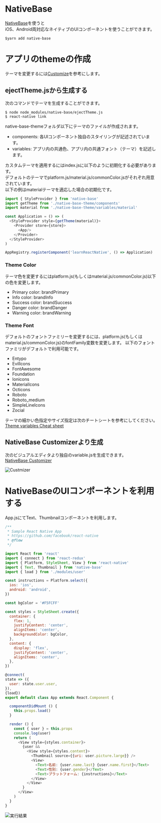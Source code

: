 # NativeBase

[NativeBase](http://docs.nativebase.io/)を使うと  
iOS、Android両対応なネイティブのUIコンポーネントを使うことができます。  

```
$yarn add native-base
```

# アプリのthemeの作成
テーマを変更するには[Customize](http://docs.nativebase.io/Customize.html)を参考にします。  

## ejectTheme.jsから生成する
次のコマンドでテーマを生成することができます。  

```
$ node node_modules/native-base/ejectTheme.js
$ react-native link
```

native-base-themeフォルダ以下にテーマのファイルが作成されます。  

* components: 各UIコンポーネント独自のスタイリングが記述されています。  
* variables: アプリ内の共通色、アプリ内の共通フォント（テーマ）を記述します。  

カスタムテーマを適用するにはindex.jsに以下のように初期化する必要があります。  
デフォルトのテーマでplatform.js/material.js/commonColor.jsがそれぞれ用意されています。  
以下の例はmaterialテーマを適応した場合の初期化です。  

```index.js
import { StyleProvider } from 'native-base'
import getTheme from './native-base-theme/components'
import material from './native-base-theme/variables/material'

const Application = () => (
  <StyleProvider style={getTheme(material)}>
    <Provider store={store}>
      <App/>
    </Provider>
  </StyleProvider>
)

AppRegistry.registerComponent('learnReactNative', () => Application)
```

### Theme Color
テーマ色を変更するにはplatform.js(もしくはmaterial.js/commonColor.js)以下の色を変更します。  

- Primary color: brandPrimary
- Info color: brandInfo
- Success color: brandSuccess
- Danger color: brandDanger
- Warning color: brandWarning


### Theme Font
デフォルトのフォントファミリーを変更するには、platform.js(もしくはmaterial.js/commonColor.js)のfontFamily変数を変更します。
以下のフォントファミリがデフォルトで利用可能です。  

- Entypo
- EvilIcons
- FontAwesome
- Foundation
- Ionicons
- MaterialIcons
- Octicons
- Roboto
- Roboto_medium
- SimpleLineIcons
- Zocial


テーマの細かい色指定やサイズ指定は次のチートシートを参考にしてください。  
[Theme variables Cheat sheet](http://docs.nativebase.io/docs/ThemeVariables.html)  


## NativeBase Customizerより生成
次のビジュアルエディタより独自のvariable.jsを生成できます。  
[NativeBase Customizer](https://nativebase.io/customizer/)  

![Custmizer](./docs/customizer.png)

# NativeBaseのUIコンポーネントを利用する
App.jsにてText、Thumbnailコンポーネントを利用します。  

```App.js
/**
 * Sample React Native App
 * https://github.com/facebook/react-native
 * @flow
 */

import React from 'react'
import { connect } from 'react-redux'
import { Platform, StyleSheet, View } from 'react-native'
import { Text, Thumbnail } from 'native-base'
import { load } from './modules/user'

const instructions = Platform.select({
  ios: 'ios',
  android: 'android',
})

const bgColor = '#F5FCFF'

const styles = StyleSheet.create({
  container: {
    flex: 1,
    justifyContent: 'center',
    alignItems: 'center',
    backgroundColor: bgColor,
  },
  content: {
    display: 'flex',
    justifyContent: 'center',
    alignItems: 'center',
  },
})

@connect(
state => ({
  user: state.user.user,
}),
{load})
export default class App extends React.Component {

  componentDidMount () {
    this.props.load()
  }

  render () {
    const { user } = this.props
    console.log(user)
    return (
      <View style={styles.container}>
        {user &&
          <View style={styles.content}>
            <Thumbnail source={{uri: user.picture.large}} />
            <View>
              <Text>名前: {user.name.last} {user.name.first}</Text>
              <Text>性別: {user.gender}</Text>
              <Text>プラットフォーム: {instructions}</Text>
            </View>
          </View>
        }
      </View>
    )
  }
}
```

![実行結果](./docs/native-base.png)